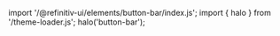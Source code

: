 <!--
type: template
name: button-bar
-->

import '/@refinitiv-ui/elements/button-bar/index.js';
import { halo } from '/theme-loader.js';
halo('button-bar');

